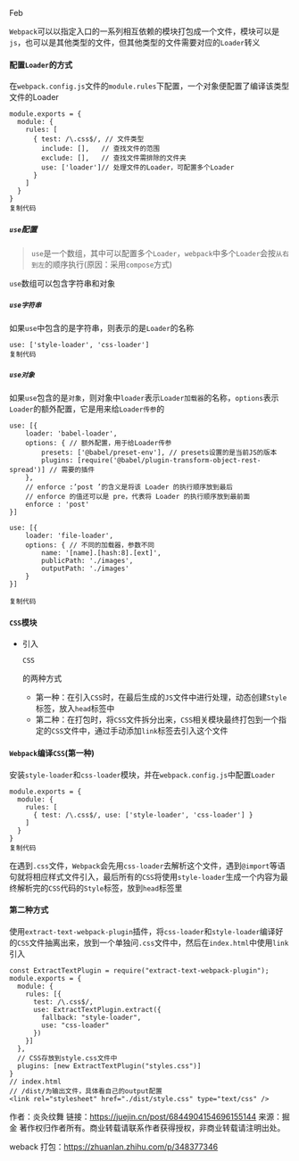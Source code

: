 Feb





`Webpack`可以以指定入口的一系列相互依赖的模块打包成一个文件，模块可以是`js`，也可以是其他类型的文件，但其他类型的文件需要对应的`Loader`转义



#### 配置`Loader`的方式

在`webpack.config.js`文件的`module.rules`下配置，一个对象便配置了编译该类型文件的Loader

```
module.exports = {
  module: {
    rules: [
      { test: /\.css$/, // 文件类型
        include: [],   // 查找文件的范围
        exclude: [],   // 查找文件需排除的文件夹
        use: ['loader']// 处理文件的Loader，可配置多个Loader
      }
    ]
  }
}
复制代码
```

##### `use`配置

> `use`是一个数组，其中可以配置多个`Loader`，`webpack`中多个`Loader`会按`从右到左`的顺序执行(原因：采用`compose`方式)

`use`数组可以包含字符串和对象

##### `use字符串`

如果`use`中包含的是字符串，则表示的是`Loader`的名称

```
use: ['style-loader', 'css-loader']
复制代码
```

##### `use对象`

如果`use`包含的是`对象`，则对象中`loader`表示`Loader加载器`的名称，`options`表示`Loader`的额外配置，它是用来给`Loader传参`的

```
use: [{
    loader: 'babel-loader',
    options: { // 额外配置，用于给Loader传参
        presets: ['@babel/preset-env'], // presets设置的是当前JS的版本
        plugins: [require('@babel/plugin-transform-object-rest-spread')] // 需要的插件
    },
    // enforce :’post ’的含义是将该 Loader 的执行顺序放到最后
    // enforce 的值还可以是 pre，代表将 Loader 的执行顺序放到最前面 
    enforce : 'post'
}]

use: [{
    loader: 'file-loader',
    options: { // 不同的加载器，参数不同
        name: '[name].[hash:8].[ext]',
        publicPath: './images',
        outputPath: './images'
    }
}]

复制代码
```

#### `CSS`模块

- 引入

  ```
  CSS
  ```

  的两种方式

  - 第一种：在引入`CSS`时，在最后生成的`JS`文件中进行处理，动态创建`Style`标签，放入`head`标签中
  - 第二种：在打包时，将`CSS`文件拆分出来，`CSS`相关模块最终打包到一个指定的`CSS`文件中，通过手动添加`link`标签去引入这个文件

#### `Webpack`编译`CSS`(第一种)

安装`style-loader`和`css-loader`模块，并在`webpack.config.js`中配置`Loader`

```
module.exports = {
  module: {
    rules: [
      { test: /\.css$/, use: ['style-loader', 'css-loader'] }
    ]
  }
}
复制代码
```

在遇到`.css`文件，`Webpack`会先用`css-loader`去解析这个文件，遇到`@import`等语句就将相应样式文件引入，最后所有的`CSS`将使用`style-loader`生成一个内容为最终解析完的`CSS`代码的`Style`标签，放到`head`标签里

#### 第二种方式

使用`extract-text-webpack-plugin`插件，将`css-loader`和`style-loader`编译好的`CSS`文件抽离出来，放到一个单独问`.css`文件中，然后在`index.html`中使用`link`引入

```
const ExtractTextPlugin = require("extract-text-webpack-plugin");
module.exports = {
  module: {
    rules: [{
      test: /\.css$/,
      use: ExtractTextPlugin.extract({
        fallback: "style-loader",
        use: "css-loader"
      })
    }]
  },
  // CSS存放到style.css文件中
  plugins: [new ExtractTextPlugin("styles.css")]
}
// index.html 
// /dist/为输出文件，具体看自己的output配置
<link rel="stylesheet" href="./dist/style.css" type="text/css" />
```


作者：炎灸纹舞
链接：https://juejin.cn/post/6844904154696155144
来源：掘金
著作权归作者所有。商业转载请联系作者获得授权，非商业转载请注明出处。



weback 打包：https://zhuanlan.zhihu.com/p/348377346